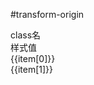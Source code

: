 #transform-origin

<script setup>
import { useData } from 'vitepress'
import { ref } from 'vue'

const { page } = useData()

const list = ref([
  ['origin-center', 'transform-origin: center;'],
  ['origin-top', 'transform-origin: top;'],
  ['origin-top-right', 'transform-origin: top right;'],
  ['origin-right', 'transform-origin: right;'],
  ['origin-bottom-right', 'transform-origin: bottom right;'],
  ['origin-bottom', 'transform-origin: bottom;'],
  ['origin-bottom-left', 'transform-origin: bottom left;'],
  ['origin-left', 'transform-origin: left;'],
  ['origin-top-left', 'transform-origin: top left;'],
])
</script>

<div class="a-flex a-row a-jc-sb a-border-b a-h-30"  >
  <div class="a-flex-1">class名</div>
  <div class="a-flex-1">样式值</div>
</div>
<div class="a-h-200 a-flex-1" style="overflow-y:auto;max-height: 300px">
  <div class="a-flex a-row a-jc-sb a-border-b a-min-h-30" v-for="(item, index) in list" :key="index" >
    <div class="a-flex-1">{{item[0]}}</div>
    <div class="a-flex-1">{{item[1]}}</div>
  </div>
</div>

